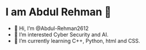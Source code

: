 <h1 style="align: centre">I am Abdul Rehman 👋</h1>

- 👋 Hi, I’m @Abdul-Rehman2612
- 👀 I’m interested Cyber Security and AI.
- 🌱 I’m currently learning C++, Python, html and CSS.
<!---
Abdul-Rehman2612/Abdul-Rehman2612 is a ✨ special ✨ repository because its `README.md` (this file) appears on your GitHub profile.
You can click the Preview link to take a look at your changes.
--->
